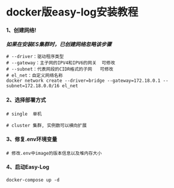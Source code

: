 # docker版easy-log安装教程

#### 1、创建网络!
**_如果在安装ES集群时，已创建网络忽略该步骤_**
```shell
# --driver：驱动程序类型
# --gateway：主子网的IPV4和IPV6的网关  可修改
# --subnet：代表网段的CIDR格式的子网   可修改
# el_net：自定义网络名称                 
docker network create --driver=bridge --gateway=172.18.0.1 --subnet=172.18.0.0/16 el_net
```
#### 2、选择部署方式
```shell
# single  单机

# cluster 集群, 实例数可以横向扩展
```
#### 3、修复.env环境变量
```shell
# 修改.env中image的版本信息以及堆内存大小
```

#### 4、启动Easy-Log

```shell
docker-compose up -d
```